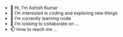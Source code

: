 - 👋 Hi, I’m Ashish Kumar
- 👀 I’m interested in coding and exploring new things
- 🌱 I’m currently learning node
- 💞️ I’m looking to collaborate on ...
- 📫 How to reach me ...

<!---
ashish0089/ashish0089 is a ✨ special ✨ repository because its `README.md` (this file) appears on your GitHub profile.
You can click the Preview link to take a look at your changes.
--->
